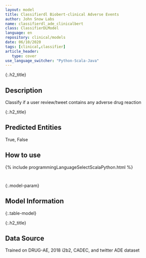```yaml
---
layout: model
title: Classifierdl Biobert-clinical Adverse Events
author: John Snow Labs
name: classifierdl_ade_clinicalbert
class: ClassifierDLModel
language: en
repository: clinical/models
date: 06/10/2020
tags: [clinical,classifier]
article_header:
   type: cover
use_language_switcher: "Python-Scala-Java"
---
```


{:.h2_title}
## Description 
Classify if a user review/tweet contains any adverse drug reaction

 {:.h2_title}
## Predicted Entities
True, False 



## How to use 
<div class="tabs-box" markdown="1">

{% include programmingLanguageSelectScalaPython.html %}

```python

```

```scala

```
</div>



{:.model-param}
## Model Information
{:.table-model}





{:.h2_title}
## Data Source
Trained on DRUG-AE, 2018 i2b2, CADEC, and twitter ADE dataset

